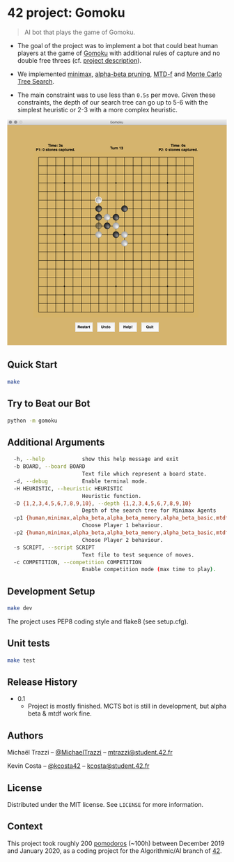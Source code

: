 # 42 project: Gomoku
> AI bot that plays the game of Gomoku.

- The goal of the project was to implement a bot that could beat human players at the game of [Gomoku](https://en.wikipedia.org/wiki/Gomoku) with additional rules of capture and no double free threes (cf. [project description](https://github.com/mtrazzi/gomoku/blob/master/docs/gomoku.pdf)).

- We implemented [minimax](https://en.wikipedia.org/wiki/Minimax), [alpha-beta pruning](https://en.wikipedia.org/wiki/Alpha%E2%80%93beta_pruning), [MTD-f](https://en.wikipedia.org/wiki/MTD-f) and [Monte Carlo Tree Search](https://en.wikipedia.org/wiki/Monte_Carlo_tree_search).

- The main constraint was to use less than `0.5s` per move. Given these constraints, the depth of our search tree can go up to 5-6 with the simplest heuristic or 2-3 with a more complex heuristic.

![example](img/example.png)

## Quick Start

```sh
make
```

## Try to Beat our Bot

```sh
python -m gomoku
```

## Additional Arguments

```sh
  -h, --help            show this help message and exit
  -b BOARD, --board BOARD
                        Text file which represent a board state.
  -d, --debug           Enable terminal mode.
  -H HEURISTIC, --heuristic HEURISTIC
                        Heuristic function.
  -D {1,2,3,4,5,6,7,8,9,10}, --depth {1,2,3,4,5,6,7,8,9,10}
                        Depth of the search tree for Minimax Agents
  -p1 {human,minimax,alpha_beta,alpha_beta_memory,alpha_beta_basic,mtdf}, --player1 {human,minimax,alpha_beta,alpha_beta_memory,alpha_beta_basic,mtdf}
                        Choose Player 1 behaviour.
  -p2 {human,minimax,alpha_beta,alpha_beta_memory,alpha_beta_basic,mtdf}, --player2 {human,minimax,alpha_beta,alpha_beta_memory,alpha_beta_basic,mtdf}
                        Choose Player 2 behaviour.
  -s SCRIPT, --script SCRIPT
                        Text file to test sequence of moves.
  -c COMPETITION, --competition COMPETITION
                        Enable competition mode (max time to play).
```

## Development Setup

```sh
make dev
```

The project uses PEP8 coding style and flake8 (see setup.cfg).

## Unit tests

```sh
make test
```

## Release History

* 0.1
    * Project is mostly finished. MCTS bot is still in development, but alpha beta & mtdf work fine.

## Authors

Michaël Trazzi – [@MichaelTrazzi](https://twitter.com/michaeltrazzi) – mtrazzi@student.42.fr

Kevin Costa – [@kcosta42](https://github.com/kcosta42) – kcosta@student.42.fr

## License

Distributed under the MIT license. See ``LICENSE`` for more information.

## Context

This project took roughly 200 [pomodoros](https://en.wikipedia.org/wiki/Pomodoro_Technique) (~100h) between December 2019 and January 2020, as a coding project for the Algorithmic/AI branch of [42](https://www.42.us.org/).
